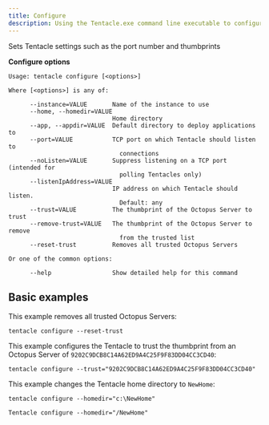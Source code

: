 ```yaml
---
title: Configure
description: Using the Tentacle.exe command line executable to configure Tentacle settings.
---
```


Sets Tentacle settings such as the port number and thumbprints

**Configure options**

```text
Usage: tentacle configure [<options>]

Where [<options>] is any of:

      --instance=VALUE       Name of the instance to use
      --home, --homedir=VALUE
                             Home directory
      --app, --appdir=VALUE  Default directory to deploy applications to
      --port=VALUE           TCP port on which Tentacle should listen to
                               connections
      --noListen=VALUE       Suppress listening on a TCP port (intended for
                               polling Tentacles only)
      --listenIpAddress=VALUE
                             IP address on which Tentacle should listen.
                               Default: any
      --trust=VALUE          The thumbprint of the Octopus Server to trust
      --remove-trust=VALUE   The thumbprint of the Octopus Server to remove
                               from the trusted list
      --reset-trust          Removes all trusted Octopus Servers

Or one of the common options:

      --help                 Show detailed help for this command
```

## Basic examples

This example removes all trusted Octopus Servers:

```text
tentacle configure --reset-trust
```

This example configures the Tentacle to trust the thumbprint from an Octopus Server of `9202C9DCB8C14A62ED9A4C25F9F83DD04CC3CD40`:

```text
tentacle configure --trust="9202C9DCB8C14A62ED9A4C25F9F83DD04CC3CD40"
```

This example changes the Tentacle home directory to `NewHome`:

```text Windows
tentacle configure --homedir="c:\NewHome"
```
```text Linux
Tentacle configure --homedir="/NewHome"
```

